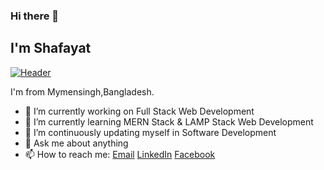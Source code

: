 ### Hi there 👋

## I'm Shafayat

[![Header](https://raw.githubusercontent.com/MartinHeinz/<OWNER>/<OWNER>/readme_header.png "Header")](https://www.pinterest.com/pin/445997169352124272/)

I'm from Mymensingh,Bangladesh.

- 🔭 I’m currently working on Full Stack Web Development
- 🌱 I’m currently learning MERN Stack & LAMP Stack Web Development
- 👯 I’m continuously updating myself in Software Development
- 💬 Ask me about anything
- 📫 How to reach me: [Email](shafayattazoar27.official@gmail.com/) [LinkedIn](https://www.linkedin.com/in/afitazoar/) [Facebook](https://www.facebook.com/shafayat.tazoar.31/)

